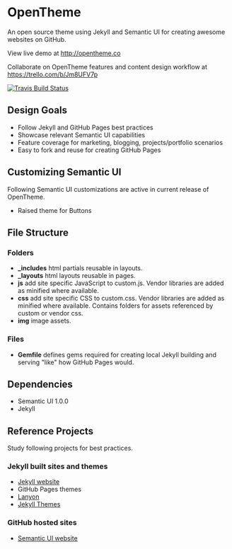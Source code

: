 # OpenTheme

An open source theme using Jekyll and Semantic UI for creating awesome websites on GitHub.

View live demo at http://opentheme.co 

Collaborate on OpenTheme features and content design workflow at https://trello.com/b/Jm8UFV7p

<a href="https://travis-ci.org/open-start/opentheme"><img src="https://travis-ci.org/open-start/opentheme.svg" alt="Travis Build Status"></a>

## Design Goals

- Follow Jekyll and GitHub Pages best practices
- Showcase relevant Semantic UI capabilities
- Feature coverage for marketing, blogging, projects/portfolio scenarios
- Easy to fork and reuse for creating GitHub Pages

## Customizing Semantic UI

Following Semantic UI customizations are active in current release of OpenTheme.

- Raised theme for Buttons
 
## File Structure

### Folders

- **_includes** html partials reusable in layouts.
- **_layouts** html layouts reusable in pages. 
- **js** add site specific JavaScript to custom.js. Vendor libraries are added as minified where available.
- **css** add site specific CSS to custom.css. Vendor libraries are added as minified where available. Contains folders for assets referenced by custom or vendor css.
- **img** image assets.

### Files

- **Gemfile** defines gems required for creating local Jekyll building and serving "like" how GitHub Pages would.

## Dependencies

- Semantic UI 1.0.0
- Jekyll

## Reference Projects

Study following projects for best practices.

### Jekyll built sites and themes

- [Jekyll website](http://jekyllrb.com/)
- GitHub Pages themes
- [Lanyon](https://github.com/poole/lanyon)
- [Jekyll Themes](http://jekyllthemes.org/)

### GitHub hosted sites

- [Semantic UI website](http://www.semantic-ui.com)
